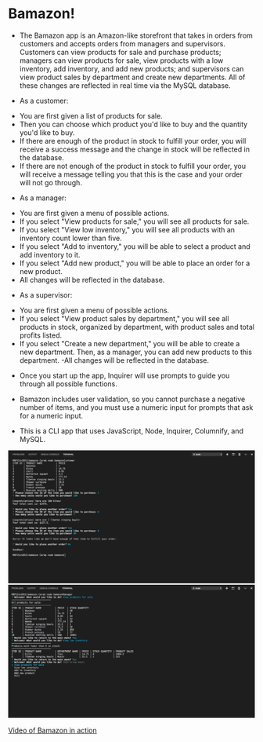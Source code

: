 # Bamazon!

* The Bamazon app is an Amazon-like storefront that takes in orders from customers and accepts orders from managers and supervisors. Customers can view products for sale and purchase products; managers can view products for sale, view products with a low inventory, add inventory, and add new products; and supervisors can view product sales by department and create new departments. All of these changes are reflected in real time via the MySQL database.

* As a customer:
- You are first given a list of products for sale.
- Then you can choose which product you'd like to buy and the quantity you'd like to buy.
- If there are enough of the product in stock to fulfill your order, you will receive a success message and the change in stock will be reflected in the database.
- If there are not enough of the product in stock to fulfill your order, you will receive a message telling you that this is the case and your order will not go through.

* As a manager:
- You are first given a menu of possible actions.
- If you select "View products for sale," you will see all products for sale.
- If you select "View low inventory," you will see all products with an inventory count lower than five.
- If you select "Add to inventory," you will be able to select a product and add inventory to it.
- If you select "Add new product," you will be able to place an order for a new product.
- All changes will be reflected in the database.

* As a supervisor:
- You are first given a menu of possible actions.
- If you select "View product sales by department," you will see all products in stock, organized by department, with product sales and total profits listed.
- If you select "Create a new department," you will be able to create a new department. Then, as a manager, you can add new products to this department.
-All changes will be reflected in the database.

* Once you start up the app, Inquirer will use prompts to guide you through all possible functions.

* Bamazon includes user validation, so you cannot purchase a negative number of items, and you must use a numeric input for prompts that ask for a numeric input.

* This is a CLI app that uses JavaScript, Node, Inquirer, Columnify, and MySQL.

![Screenshot #1](screenshot1.png)
![Screenshot #2](screenshot2.png)

[Video of Bamazon in action](https://drive.google.com/file/d/1La8DIwED6sp2eB7n5woL2kx1muG6oUVM/view?usp=sharing)
